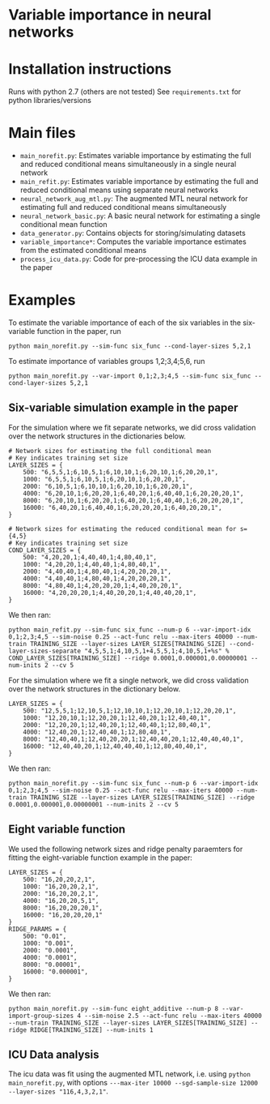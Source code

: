 # Variable importance in neural networks

# Installation instructions
Runs with python 2.7 (others are not tested)
See `requirements.txt` for python libraries/versions

# Main files
* `main_norefit.py`: Estimates variable importance by estimating the full and reduced conditional means simultaneously in a single neural network
* `main_refit.py`: Estimates variable importance by estimating the full and reduced conditional means using separate neural networks
* `neural_network_aug_mtl.py`: The augmented MTL neural network for estimating full and reduced conditional means simultaneously
* `neural_network_basic.py`: A basic neural network for estimating a single conditional mean function
* `data_generator.py`: Contains objects for storing/simulating datasets
* `variable_importance*`: Computes the variable importance estimates from the estimated conditional means
* `process_icu_data.py`: Code for pre-processing the ICU data example in the paper

# Examples
To estimate the variable importance of each of the six variables in the six-variable function in the paper, run
```
python main_norefit.py --sim-func six_func --cond-layer-sizes 5,2,1
```
To estimate importance of variables groups 1,2;3,4;5,6, run
```
python main_norefit.py --var-import 0,1;2,3;4,5 --sim-func six_func --cond-layer-sizes 5,2,1
```

## Six-variable simulation example in the paper
For the simulation where we fit separate networks, we did cross validation over the network structures in the dictionaries below.
```
# Network sizes for estimating the full conditional mean
# Key indicates training set size
LAYER_SIZES = {
    500: "6,5,5,1;6,10,5,1;6,10,10,1;6,20,10,1;6,20,20,1",
    1000: "6,5,5,1;6,10,5,1;6,20,10,1;6,20,20,1",
    2000: "6,10,5,1;6,10,10,1;6,20,10,1;6,20,20,1",
    4000: "6,20,10,1;6,20,20,1;6,40,20,1;6,40,40,1;6,20,20,20,1",
    8000: "6,20,10,1;6,20,20,1;6,40,20,1;6,40,40,1;6,20,20,20,1",
    16000: "6,40,20,1;6,40,40,1;6,20,20,20,1;6,40,20,20,1",
}

# Network sizes for estimating the reduced conditional mean for s={4,5}
# Key indicates training set size
COND_LAYER_SIZES = {
    500: "4,20,20,1;4,40,40,1;4,80,40,1",
    1000: "4,20,20,1;4,40,40,1;4,80,40,1",
    2000: "4,40,40,1;4,80,40,1;4,20,20,20,1",
    4000: "4,40,40,1;4,80,40,1;4,20,20,20,1",
    8000: "4,80,40,1;4,20,20,20,1;4,40,20,20,1",
    16000: "4,20,20,20,1;4,40,20,20,1;4,40,40,20,1",
}
```
We then ran:
```
python main_refit.py --sim-func six_func --num-p 6 --var-import-idx 0,1;2,3;4,5 --sim-noise 0.25 --act-func relu --max-iters 40000 --num-train TRAINING_SIZE --layer-sizes LAYER_SIZES[TRAINING_SIZE] --cond-layer-sizes-separate "4,5,5,1;4,10,5,1+4,5,5,1;4,10,5,1+%s" % COND_LAYER_SIZES[TRAINING_SIZE] --ridge 0.0001,0.000001,0.00000001 --num-inits 2 --cv 5
```

For the simulation where we fit a single network, we did cross validation over the network structures in the dictionary below.
```
LAYER_SIZES = {
    500: "12,5,5,1;12,10,5,1;12,10,10,1;12,20,10,1;12,20,20,1",
    1000: "12,20,10,1;12,20,20,1;12,40,20,1;12,40,40,1",
    2000: "12,20,20,1;12,40,20,1;12,40,40,1;12,80,40,1",
    4000: "12,40,20,1;12,40,40,1;12,80,40,1",
    8000: "12,40,40,1;12,40,20,20,1;12,40,40,20,1;12,40,40,40,1",
    16000: "12,40,40,20,1;12,40,40,40,1;12,80,40,40,1",
}
```
We then ran:
```
python main_norefit.py --sim-func six_func --num-p 6 --var-import-idx 0,1;2,3;4,5 --sim-noise 0.25 --act-func relu --max-iters 40000 --num-train TRAINING_SIZE --layer-sizes LAYER_SIZES[TRAINING_SIZE] --ridge 0.0001,0.000001,0.00000001 --num-inits 2 --cv 5
```

## Eight variable function
We used the following network sizes and ridge penalty paraemters for fitting the eight-variable function example in the paper:
```
LAYER_SIZES = {
    500: "16,20,20,2,1",
    1000: "16,20,20,2,1",
    2000: "16,20,20,2,1",
    4000: "16,20,20,5,1",
    8000: "16,20,20,20,1",
    16000: "16,20,20,20,1"
}
RIDGE_PARAMS = {
    500: "0.01",
    1000: "0.001",
    2000: "0.0001",
    4000: "0.0001",
    8000: "0.00001",
    16000: "0.000001",
}
```
We then ran:
```
python main_norefit.py --sim-func eight_additive --num-p 8 --var-import-group-sizes 4 --sim-noise 2.5 --act-func relu --max-iters 40000 --num-train TRAINING_SIZE --layer-sizes LAYER_SIZES[TRAINING_SIZE] --ridge RIDGE[TRAINING_SIZE] --num-inits 1
```

## ICU Data analysis
The icu data was fit using the augmented MTL network, i.e. using `python main_norefit.py`, with options `---max-iter 10000 --sgd-sample-size 12000 --layer-sizes "116,4,3,2,1"`.
